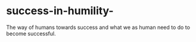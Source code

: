 # success-in-humility-
The way of humans towards success and what we as human need to do to become successful.
